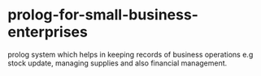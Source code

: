 # prolog-for-small-business-enterprises

prolog system which helps in keeping  records of business operations e.g  stock  update, managing  supplies and also financial management.
